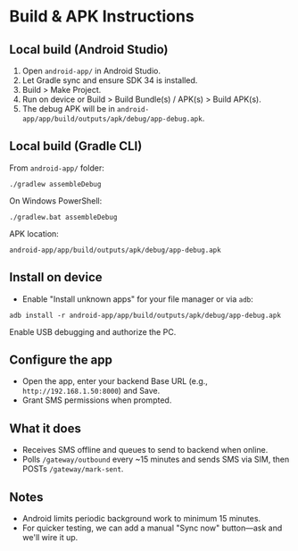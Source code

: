 # Build & APK Instructions

## Local build (Android Studio)
1. Open `android-app/` in Android Studio.
2. Let Gradle sync and ensure SDK 34 is installed.
3. Build > Make Project.
4. Run on device or Build > Build Bundle(s) / APK(s) > Build APK(s).
5. The debug APK will be in `android-app/app/build/outputs/apk/debug/app-debug.apk`.

## Local build (Gradle CLI)
From `android-app/` folder:
```
./gradlew assembleDebug
```
On Windows PowerShell:
```
./gradlew.bat assembleDebug
```
APK location:
```
android-app/app/build/outputs/apk/debug/app-debug.apk
```

## Install on device
- Enable "Install unknown apps" for your file manager or via `adb`:
```
adb install -r android-app/app/build/outputs/apk/debug/app-debug.apk
```
Enable USB debugging and authorize the PC.

## Configure the app
- Open the app, enter your backend Base URL (e.g., `http://192.168.1.50:8000`) and Save.
- Grant SMS permissions when prompted.

## What it does
- Receives SMS offline and queues to send to backend when online.
- Polls `/gateway/outbound` every ~15 minutes and sends SMS via SIM, then POSTs `/gateway/mark-sent`.

## Notes
- Android limits periodic background work to minimum 15 minutes.
- For quicker testing, we can add a manual "Sync now" button—ask and we'll wire it up.

